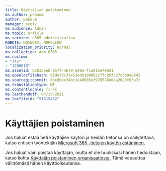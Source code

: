 ```yaml
---
title: Käyttäjien poistaminen
ms.author: pebaum
author: pebaum
manager: scotv
ms.audience: Admin
ms.topic: article
ms.service: o365-administration
ROBOTS: NOINDEX, NOFOLLOW
localization_priority: Normal
ms.collection: Adm_O365
ms.custom:
- "745"
- "1200010"
ms.assetid: b20356eb-857f-4b79-a49a-f1a915e7e921
ms.openlocfilehash: b1de72c37e53ed91000b2c7fc95fc27c5b9a8942
ms.sourcegitcommit: 8bc60ec34bc1e40685e3976576e04a2623f63a7c
ms.translationtype: MT
ms.contentlocale: fi-FI
ms.lasthandoff: 04/15/2021
ms.locfileid: "51815432"
---
```

# <a name="deleting-users"></a>Käyttäjien poistaminen

Jos haluat estää heti käyttäjien käytön ja heidän tietonsa on säilytettävä, katso entisen työntekijän [Microsoft 365 -tietojen käytön estäminen.](https://docs.microsoft.com/microsoft-365/admin/add-users/remove-former-employee#block-a-former-employees-access-to-microsoft-365-data)
  
Jos haluat vain poistaa käyttäjän, mutta et ole huolissasi hänen tiedoistaan, katso kohta [Käyttäjän poistaminen organisaatiosta.](https://docs.microsoft.com/microsoft-365/admin/add-users/delete-a-user) Tämä vapauttaa välittömästi hänen käyttöoikeutensa.
  